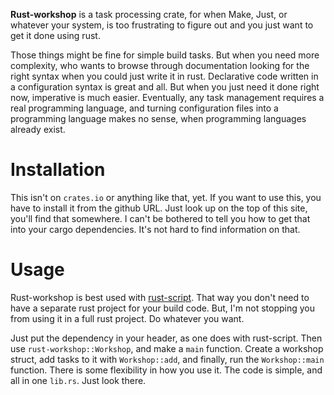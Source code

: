 **Rust-workshop** is a task processing crate, for when Make, Just, or whatever your system, is too frustrating to figure out and you just want to get it done using rust.

Those things might be fine for simple build tasks. But when you need more complexity, who wants to browse through documentation looking for the right syntax when you could just write it in rust. Declarative code written in a configuration syntax is great and all. But when you just need it done right now, imperative is much easier. Eventually, any task management requires a real programming language, and turning configuration files into a programming language makes no sense, when programming languages already exist.

# Installation

This isn't on `crates.io` or anything like that, yet. If you want to use this, you have to install it from the github URL. Just look up on the top of this site, you'll find that somewhere. I can't be bothered to tell you how to get that into your cargo dependencies. It's not hard to find information on that.

# Usage

Rust-workshop is best used with [rust-script](https://rust-script.org/). That way you don't need to have a separate rust project for your build code. But, I'm not stopping you from using it in a full rust project. Do whatever you want. 

Just put the dependency in your header, as one does with rust-script. Then use `rust-workshop::Workshop`, and make a `main` function. Create a workshop struct, add tasks to it with `Workshop::add`, and finally, run the `Workshop::main` function. There is some flexibility in how you use it. The code is simple, and all in one `lib.rs`. Just look there.

